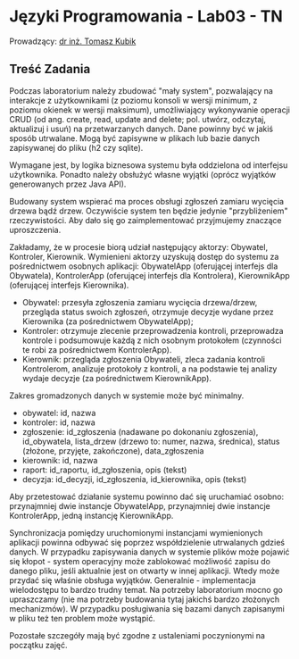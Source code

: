 # Języki Programowania - Lab03 - TN

Prowadzący: [dr inż. Tomasz Kubik](http://tomasz.kubik.staff.iiar.pwr.wroc.pl/)

## Treść Zadania

Podczas laboratorium należy zbudować "mały system", pozwalający na interakcje z użytkownikami (z poziomu konsoli w wersji minimum, z poziomu okienek w wersji maksimum), umożliwiający wykonywanie operacji CRUD (od ang. create, read, update and delete; pol. utwórz, odczytaj, aktualizuj i usuń) na przetwarzanych danych. Dane powinny być w jakiś sposób utrwalane. Mogą być zapisywne w plikach lub bazie danych zapisywanej do pliku (h2 czy sqlite).

Wymagane jest, by logika biznesowa systemu była oddzielona od interfejsu użytkownika. Ponadto należy obsłużyć własne wyjątki (oprócz wyjątków generowanych przez Java API).

Budowany system wspierać ma proces obsługi zgłoszeń zamiaru wycięcia drzewa bądź drzew. Oczywiście system ten będzie jedynie "przybliżeniem" rzeczywistości. Aby dało się go zaimplementować przyjmujemy znaczące uproszczenia.

Zakładamy, że w procesie biorą udział następujący aktorzy: Obywatel, Kontroler, Kierownik. Wymienieni aktorzy uzyskują dostęp do systemu za pośrednictwem osobnych aplikacji: ObywatelApp (oferującej interfejs dla Obywatela), KontrolerApp (oferującej interfejs dla Kontrolera), KierownikApp (oferującej interfejs Kierownika).
- Obywatel: przesyła zgłoszenia zamiaru wycięcia drzewa/drzew, przegląda status swoich zgłoszeń, otrzymuje decyzje wydane przez Kierownika (za pośrednictwem ObywatelApp);
- Kontroler: otrzymuje zlecenie przeprowadzenia kontroli, przeprowadza kontrole i podsumowuje każdą z nich osobnym protokołem (czynności te robi za pośrednictwem KontrolerApp).
- Kierownik: przegląda zgłoszenia Obywateli, zleca zadania kontroli Kontrolerom, analizuje protokoły z kontroli, a na podstawie tej analizy wydaje decyzje (za pośrednictwem KierownikApp).

Zakres gromadzonych danych w systemie może być minimalny.
- obywatel: id, nazwa
- kontroler: id, nazwa
- zgłoszenie: id_zgłoszenia (nadawane po dokonaniu zgłoszenia), id_obywatela, lista_drzew (drzewo to: numer, nazwa, średnica), status (złożone, przyjęte, zakończone), data_zgłoszenia
- kierownik: id, nazwa
- raport: id_raportu, id_zgłoszenia, opis (tekst)
- decyzja: id_decyzji, id_zgłoszenia, id_kierownika, opis (tekst)

Aby przetestować działanie systemu powinno dać się uruchamiać osobno: przynajmniej dwie instancje ObywatelApp, przynajmniej dwie instancje KontrolerApp, jedną instancję KierownikApp.

Synchronizacja pomiędzy uruchomionymi instancjami wymienionych aplikacji powinna odbywać się poprzez współdzielenie utrwalanych gdzieś danych. W przypadku zapisywania danych w systemie plików może pojawić się kłopot - system operacyjny może zablokować możliwość zapisu do danego pliku, jeśli aktualnie jest on otwarty w innej aplikacji. Wtedy może przydać się właśnie obsługa wyjątków. Generalnie - implementacja wielodostępu to bardzo trudny temat. Na potrzeby laboratorium mocno go upraszczamy (nie ma potrzeby budowania tytaj jakichś bardzo złożonych mechanizmów). W przypadku posługiwania się bazami danych zapisanymi w pliku też ten problem może wystąpić.

Pozostałe szczegóły mają być zgodne z ustaleniami poczynionymi na początku zajęć.